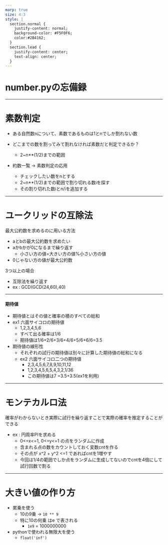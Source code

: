 ```yaml
---
marp: true
size: 4:3
style: |
  section.normal {
    justify-content: normal;
    background-color: #F5F0F6;
    color:#2B4162;
  }
  section.lead {
    justify-content: center;
    text-align: center;
  }
---
```

<!-- class: lead -->
<!-- paginate: true -->
# number.pyの忘備録

---
<!-- class: normal -->

# 素数判定
- ある自然数nについて、素数であるものは1とnでしか割れない数


- どこまでの数を割ってみて割れなければ素数だと判定できるか？
    - 2~n**(1/2)までの範囲

- 約数一覧 → 素数判定の応用
    - チェックしたい数をnとする
    - 2~n**(1/2)までの範囲で割り切れる数iを探す
    - その割り切れた数iとn/iを追加する

---
# ユークリッドの互除法
最大公約数を求めるのに用いる方法
- aとbの最大公約数を求めたい
- aかbかが0になるまで繰り返す
    - 小さい方の値=大きい方の値%小さい方の値
- 0じゃない方の値が最大公約数

3つ以上の場合
- 互除法を繰り返す
- ex : GCD(GCD(24,60),40)

---

#### 期待値
- 期待値とはその値と確率の積のすべての総和
- ex1 六面サイコロの期待値
    - 1,2,3,4,5,6
    - すべて出る確率は1/6
    - 期待値は1/6+2/6+3/6+4/6+5/6+6/6=3.5
- 期待値の線形性
    - それぞれの試行の期待値は別々に計算した期待値の総和になる
    - ex2 六面サイコロ二つの期待値
        - 2,3,4,5,6,7,8,9,10,11,12
        - 1,2,3,4,5,6,5,4,3,2,1/36
        - この期待値は7 =3.5+3.5(ex1を利用)

---

# モンテカルロ法
確率がわからないとき実際に試行を繰り返すことで実際の確率を推定することができる
<!-- > これって引用っぽい-->
- ex : 円周率PIを求める
    - 0<=x<=1, 0<=y<=1 の点をランダムに作成
    - 含まれる点の数をカウントしておく変数cntを作る
    - その点が x^2 + y^2 <=1 であればcntを1増やす
    - 今回は1/4の範囲でしか点をランダムに生成してないのでcntを4倍にして試行回数で割る

---

# 大きい値の作り方
- 累乗を使う
    - 10の9乗 -> ```10 ** 9```
    - 特に10の何乗 はe で表される
        - ```1e9``` = 1000000000
- pythonで使われる無限大を使う
    - ```float('inf')```

